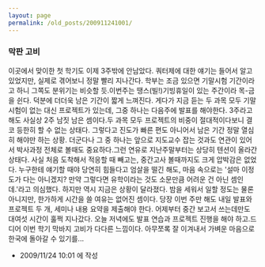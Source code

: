 ```yaml
---
layout: page
permalink: /old_posts/200911241001/
---
```


### 막판 고비


이곳에서 맞이한 첫 학기도 이제 3주밖에 안남았다. 쿼터제에 대한 얘기는 들어서 알고 있었지만, 실제로 겪어보니 정말 빨리 지나간다. 학부는 조금 있으면 기말시험 기간이라고 하니 그쪽도 분위기는 비슷할 듯.이번주는 땡스(빌!)기빙휴일이 있는 주간이라 목-금을 쉰다. 덕분에 더더욱 남은 기간이 짧게 느껴진다. 게다가 지금 듣는 두 과목 모두 기말시험이 없는 대신 프로젝트가 있는데, 그중 하나는 다음주에 발표를 해야한다. 3주라고 해도 사실상 2주 남짓 남은 셈이다.두 과목 모두 프로젝트의 비중이 절대적이다보니 결코 등한히 할 수 없는 상태다. 그렇다고 진도가 빠른 편도 아니어서 남은 기간 정말 열심히 해야만 하는 상황. 더군다나 그 중 하나는 앞으로 지도교수 잡는 것과도 연관이 있어서 박사과정 전체로 볼때도 중요하다.그런 연유로 지난주말부터는 상당히 텐션이 올라간 상태다. 사실 처음 도착해서 적응할 때 빼고는, 중간고사 볼때까지도 크게 압박감은 없었다. 누구한테 얘기할 때야 당연히 힘들다고 엄살을 떨긴 해도, 마음 속으로는 '설마 이정도가 다는 아니겠지? 만약 그렇다면 유학이라는 것도 소문만큼 어려운 건 아닌 셈인데.'라고 의심했다. 하지만 역시 지금은 상황이 달라졌다. 밤을 세워서 일할 정도는 물론 아니지만, 한가하게 시간을 쓸 여유는 없어진 셈이다. 당장 이번 주만 해도 내일 발표와 프로젝트 두 개, 세미나 내용 요약을 제출해야 한다. 어제부터 중간 보고서 쓰는데만도 대여섯 시간이 훌쩍 지나갔다. 오늘 저녁에도 발표 연습과 프로젝트 진행을 해야 하고.드디어 이번 학기 막바지 고비가 다다른 느낌이다. 아무쪼록 잘 이겨내서 가벼운 마음으로 한국에 돌아갈 수 있기를...




- 2009/11/24 10:01 에 작성
